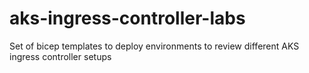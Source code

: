 # aks-ingress-controller-labs
Set of bicep templates to deploy environments to review different AKS ingress controller setups
